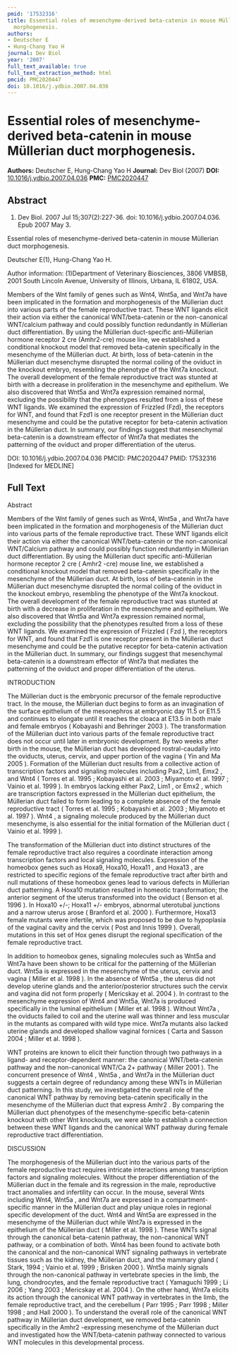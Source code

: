 ```yaml
---
pmid: '17532316'
title: Essential roles of mesenchyme-derived beta-catenin in mouse Müllerian duct
  morphogenesis.
authors:
- Deutscher E
- Hung-Chang Yao H
journal: Dev Biol
year: '2007'
full_text_available: true
full_text_extraction_method: html
pmcid: PMC2020447
doi: 10.1016/j.ydbio.2007.04.036
---
```


# Essential roles of mesenchyme-derived beta-catenin in mouse Müllerian duct morphogenesis.
**Authors:** Deutscher E, Hung-Chang Yao H
**Journal:** Dev Biol (2007)
**DOI:** [10.1016/j.ydbio.2007.04.036](https://doi.org/10.1016/j.ydbio.2007.04.036)
**PMC:** [PMC2020447](https://www.ncbi.nlm.nih.gov/pmc/articles/PMC2020447/)

## Abstract

1. Dev Biol. 2007 Jul 15;307(2):227-36. doi: 10.1016/j.ydbio.2007.04.036. Epub
2007  May 3.

Essential roles of mesenchyme-derived beta-catenin in mouse Müllerian duct 
morphogenesis.

Deutscher E(1), Hung-Chang Yao H.

Author information:
(1)Department of Veterinary Biosciences, 3806 VMBSB, 2001 South Lincoln Avenue, 
University of Illinois, Urbana, IL 61802, USA.

Members of the Wnt family of genes such as Wnt4, Wnt5a, and Wnt7a have been 
implicated in the formation and morphogenesis of the Müllerian duct into various 
parts of the female reproductive tract. These WNT ligands elicit their action 
via either the canonical WNT/beta-catenin or the non-canonical WNT/calcium 
pathway and could possibly function redundantly in Müllerian duct 
differentiation. By using the Müllerian duct-specific anti-Müllerian hormone 
receptor 2 cre (Amhr2-cre) mouse line, we established a conditional knockout 
model that removed beta-catenin specifically in the mesenchyme of the Müllerian 
duct. At birth, loss of beta-catenin in the Müllerian duct mesenchyme disrupted 
the normal coiling of the oviduct in the knockout embryo, resembling the 
phenotype of the Wnt7a knockout. The overall development of the female 
reproductive tract was stunted at birth with a decrease in proliferation in the 
mesenchyme and epithelium. We also discovered that Wnt5a and Wnt7a expression 
remained normal, excluding the possibility that the phenotypes resulted from a 
loss of these WNT ligands. We examined the expression of Frizzled (Fzd), the 
receptors for WNT, and found that Fzd1 is one receptor present in the Müllerian 
duct mesenchyme and could be the putative receptor for beta-catenin activation 
in the Müllerian duct. In summary, our findings suggest that mesenchymal 
beta-catenin is a downstream effector of Wnt7a that mediates the patterning of 
the oviduct and proper differentiation of the uterus.

DOI: 10.1016/j.ydbio.2007.04.036
PMCID: PMC2020447
PMID: 17532316 [Indexed for MEDLINE]

## Full Text

Abstract

Members of the Wnt family of genes such as Wnt4, Wnt5a , and Wnt7a have been implicated in the formation and morphogenesis of the Müllerian duct into various parts of the female reproductive tract. These WNT ligands elicit their action via either the canonical WNT/beta-catenin or the non-canonical WNT/Calcium pathway and could possibly function redundantly in Müllerian duct differentiation. By using the Müllerian duct specific anti-Müllerian hormone receptor 2 cre ( Amhr2 -cre) mouse line, we established a conditional knockout model that removed beta-catenin specifically in the mesenchyme of the Müllerian duct. At birth, loss of beta-catenin in the Müllerian duct mesenchyme disrupted the normal coiling of the oviduct in the knockout embryo, resembling the phenotype of the Wnt7a knockout. The overall development of the female reproductive tract was stunted at birth with a decrease in proliferation in the mesenchyme and epithelium. We also discovered that Wnt5a and Wnt7a expression remained normal, excluding the possibility that the phenotypes resulted from a loss of these WNT ligands. We examined the expression of Frizzled ( Fzd ), the receptors for WNT, and found that Fzd1 is one receptor present in the Müllerian duct mesenchyme and could be the putative receptor for beta-catenin activation in the Müllerian duct. In summary, our findings suggest that mesenchymal beta-catenin is a downstream effector of Wnt7a that mediates the patterning of the oviduct and proper differentiation of the uterus.

INTRODUCTION

The Müllerian duct is the embryonic precursor of the female reproductive tract. In the mouse, the Müllerian duct begins to form as an invagination of the surface epithelium of the mesonephros at embryonic day 11.5 or E11.5 and continues to elongate until it reaches the cloaca at E13.5 in both male and female embryos ( Kobayashi and Behringer 2003 ). The transformation of the Müllerian duct into various parts of the female reproductive tract does not occur until later in embryonic development. By two weeks after birth in the mouse, the Müllerian duct has developed rostral-caudally into the oviducts, uterus, cervix, and upper portion of the vagina ( Yin and Ma 2005 ). Formation of the Müllerian duct results from a collective action of transcription factors and signaling molecules including Pax2, Lim1, Emx2 , and Wnt4 ( Torres et al. 1995 ; Kobayashi et al. 2003 ; Miyamoto et al. 1997 ; Vainio et al. 1999 ). In embryos lacking either Pax2, Lim1 , or Emx2 , which are transcription factors expressed in the Müllerian duct epithelium, the Müllerian duct failed to form leading to a complete absence of the female reproductive tract ( Torres et al. 1995 ; Kobayashi et al. 2003 ; Miyamoto et al. 1997 ). Wnt4 , a signaling molecule produced by the Müllerian duct mesenchyme, is also essential for the initial formation of the Müllerian duct ( Vainio et al. 1999 ).

The transformation of the Müllerian duct into distinct structures of the female reproductive tract also requires a coordinate interaction among transcription factors and local signaling molecules. Expression of the homeobox genes such as Hoxa9, Hoxa10, Hoxa11 , and Hoxa13 , are restricted to specific regions of the female reproductive tract after birth and null mutations of these homeobox genes lead to various defects in Müllerian duct patterning. A Hoxa10 mutation resulted in homeotic transformation; the anterior segment of the uterus transformed into the oviduct ( Benson et al. 1996 ). In Hoxa10 +/-; Hoxa11 +/- embryos, abnormal uterotubal junctions and a narrow uterus arose ( Branford et al. 2000 ). Furthermore, Hoxa13 female mutants were infertile, which was proposed to be due to hypoplasia of the vaginal cavity and the cervix ( Post and Innis 1999 ). Overall, mutations in this set of Hox genes disrupt the regional specification of the female reproductive tract.

In addition to homeobox genes, signaling molecules such as Wnt5a and Wnt7a have been shown to be critical for the patterning of the Müllerian duct. Wnt5a is expressed in the mesenchyme of the uterus, cervix and vagina ( Miller et al. 1998 ). In the absence of Wnt5a , the uterus did not develop uterine glands and the anterior/posterior structures such the cervix and vagina did not form properly ( Mericskay et al. 2004 ). In contrast to the mesenchyme expression of Wnt4 and Wnt5a, Wnt7a is produced specifically in the luminal epithelium ( Miller et al. 1998 ). Without Wnt7a , the oviducts failed to coil and the uterine wall was thinner and less muscular in the mutants as compared with wild type mice. Wnt7a mutants also lacked uterine glands and developed shallow vaginal fornices ( Carta and Sasson 2004 ; Miller et al. 1998 ).

WNT proteins are known to elicit their function through two pathways in a ligand- and receptor-dependent manner: the canonical WNT/beta-catenin pathway and the non-canonical WNT/Ca 2+ pathway ( Miller 2001 ). The concurrent presence of Wnt4 , Wnt5a , and Wnt7a in the Müllerian duct suggests a certain degree of redundancy among these WNTs in Müllerian duct patterning. In this study, we investigated the overall role of the canonical WNT pathway by removing beta-catenin specifically in the mesenchyme of the Müllerian duct that express Amhr2 . By comparing the Müllerian duct phenotypes of the mesenchyme-specific beta-catenin knockout with other Wnt knockouts, we were able to establish a connection between these WNT ligands and the canonical WNT pathway during female reproductive tract differentiation.

DISCUSSION

The morphogenesis of the Müllerian duct into the various parts of the female reproductive tract requires intricate interactions among transcription factors and signaling molecules. Without the proper differentiation of the Müllerian duct in the female and its regression in the male, reproductive tract anomalies and infertility can occur. In the mouse, several Wnts including Wnt4, Wnt5a , and Wnt7a are expressed in a compartment-specific manner in the Müllerian duct and play unique roles in regional specific development of the duct. Wnt4 and Wnt5a are expressed in the mesenchyme of the Müllerian duct while Wnt7a is expressed in the epithelium of the Müllerian duct ( Miller et al. 1998 ). These WNTs signal through the canonical beta-catenin pathway, the non-canonical WNT pathway, or a combination of both. Wnt4 has been found to activate both the canonical and the non-canonical WNT signaling pathways in vertebrate tissues such as the kidney, the Müllerian duct, and the mammary gland ( Stark, 1994 ; Vainio et al. 1999 ; Brisken 2000 ). Wnt5a mainly signals through the non-canonical pathway in vertebrate species in the limb, the lung, chondrocytes, and the female reproductive tract ( Yamaguchi 1999 ; Li 2006 ; Yang 2003 ; Mericskay et al. 2004 ). On the other hand, Wnt7a elicits its action through the canonical WNT pathway in vertebrates in the limb, the female reproductive tract, and the cerebellum ( Parr 1995 ; Parr 1998 ; Miller 1998 ; and Hall 2000 ). To understand the overall role of the canonical WNT pathway in Müllerian duct development, we removed beta-catenin specifically in the Amhr2 -expressing mesenchyme of the Müllerian duct and investigated how the WNT/beta-catenin pathway connected to various WNT molecules in this developmental process.
